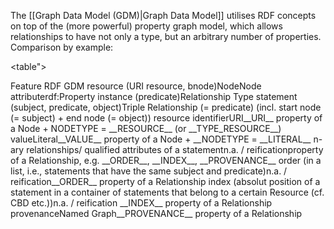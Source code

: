 The [[Graph Data Model (GDM)|Graph Data Model]] utilises RDF concepts on top of the (more powerful) property graph model, which allows relationships to have not only a type, but an arbitrary number of properties. Comparison by example:

<table">
<thead>
<tr>
<th> Feature </th>
<th> RDF </th>
<th> GDM </th>
</tr>
</thead>
<tr><td>resource (URI resource, bnode)</td><td>Node</td><td>Node</td></tr>
<tr><td>attribute</td><td>rdf:Property instance (predicate)</td><td>Relationship Type</td></tr>
<tr><td>statement (subject, predicate, object)</td><td>Triple </td><td>Relationship (= predicate) (incl. start node (= subject) + end node (= object))</td></tr>
<tr><td>resource identifier</td><td>URI</td><td>__URI__ property of a Node + NODETYPE = __RESOURCE__ (or __TYPE_RESOURCE__)</td></tr>
<tr><td>value</td><td>Literal</td><td>__VALUE__ property of a Node + __NODETYPE = __LITERAL__</td></tr>
<tr><td>n-ary relationships/ qualified attributes of a statement</td><td>n.a. / reification</td><td>property of a Relationship, e.g. __ORDER__, __INDEX__, __PROVENANCE__</td></tr>
<tr><td>order (in a list, i.e., statements that have the same subject and predicate)</td><td>n.a. / reification</td><td>__ORDER__ property of a Relationship</td></tr>
<tr><td>index (absolut position of a statement in a container of statements that belong to a certain Resource (cf. CBD etc.))</td><td>n.a. / reification </td><td>__INDEX__ property of a Relationship</td></tr>
<tr><td>provenance</td><td>Named Graph</td><td>__PROVENANCE__ property of a Relationship</td></tr>
</table>